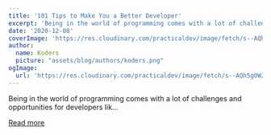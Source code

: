 ```yaml
---
title: '101 Tips to Make You a Better Developer'
excerpt: 'Being in the world of programming comes with a lot of challenges and opportunities for developers lik...'
date: '2020-12-08'
coverImage: 'https://res.cloudinary.com/practicaldev/image/fetch/s--AQh5g0W2--/c_imagga_scale,f_auto,fl_progressive,h_420,q_auto,w_1000/https://dev-to-uploads.s3.amazonaws.com/i/t3h0x81n9s2hocozzsb7.jpg'
author:
  name: Koders
  picture: "assets/blog/authors/koders.png"
ogImage:
  url: 'https://res.cloudinary.com/practicaldev/image/fetch/s--AQh5g0W2--/c_imagga_scale,f_auto,fl_progressive,h_420,q_auto,w_1000/https://dev-to-uploads.s3.amazonaws.com/i/t3h0x81n9s2hocozzsb7.jpg'
---
```


Being in the world of programming comes with a lot of challenges and opportunities for developers lik...

[Read more](https://dev.to/simonholdorf/101-tips-to-make-you-a-better-developer-2jo3)

